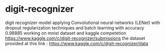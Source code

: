 # digit-recognizer
digit recognizer model applying Convolutional neural networks (LENet) with dropout regularization techniques and batch learning with accuracy 0.98885 working on mnist dataset and kaggle competetion https://www.kaggle.com/c/digit-recognizer/submissions 
the dataset provided at this link : https://www.kaggle.com/c/digit-recognizer/data

